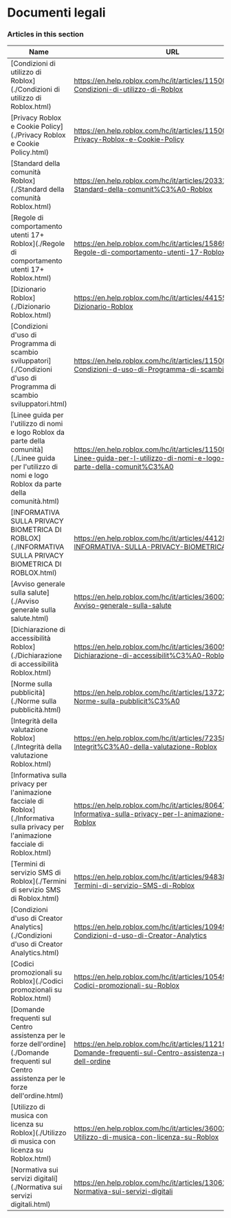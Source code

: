 # Documenti legali  
### Articles in this section
Name|URL
-|-
[Condizioni di utilizzo di Roblox](./Condizioni di utilizzo di Roblox.html) |https://en.help.roblox.com/hc/it/articles/115004647846-Condizioni-di-utilizzo-di-Roblox
[Privacy Roblox e Cookie Policy](./Privacy Roblox e Cookie Policy.html) |https://en.help.roblox.com/hc/it/articles/115004630823-Privacy-Roblox-e-Cookie-Policy
[Standard della comunità Roblox](./Standard della comunità Roblox.html) |https://en.help.roblox.com/hc/it/articles/203313410-Standard-della-comunit%C3%A0-Roblox
[Regole di comportamento utenti 17+ Roblox](./Regole di comportamento utenti 17+ Roblox.html) |https://en.help.roblox.com/hc/it/articles/15869919570708-Regole-di-comportamento-utenti-17-Roblox
[Dizionario Roblox](./Dizionario Roblox.html) |https://en.help.roblox.com/hc/it/articles/4415545981332-Dizionario-Roblox
[Condizioni d'uso di Programma di scambio sviluppatori](./Condizioni d'uso di Programma di scambio sviluppatori.html) |https://en.help.roblox.com/hc/it/articles/115005718246-Condizioni-d-uso-di-Programma-di-scambio-sviluppatori
[Linee guida per l'utilizzo di nomi e logo Roblox da parte della comunità](./Linee guida per l'utilizzo di nomi e logo Roblox da parte della comunità.html) |https://en.help.roblox.com/hc/it/articles/115001708126-Linee-guida-per-l-utilizzo-di-nomi-e-logo-Roblox-da-parte-della-comunit%C3%A0
[INFORMATIVA SULLA PRIVACY BIOMETRICA DI ROBLOX](./INFORMATIVA SULLA PRIVACY BIOMETRICA DI ROBLOX.html) |https://en.help.roblox.com/hc/it/articles/4412863575316-INFORMATIVA-SULLA-PRIVACY-BIOMETRICA-DI-ROBLOX
[Avviso generale sulla salute](./Avviso generale sulla salute.html) |https://en.help.roblox.com/hc/it/articles/360031603131-Avviso-generale-sulla-salute
[Dichiarazione di accessibilità Roblox](./Dichiarazione di accessibilità Roblox.html) |https://en.help.roblox.com/hc/it/articles/360059080071-Dichiarazione-di-accessibilit%C3%A0-Roblox
[Norme sulla pubblicità](./Norme sulla pubblicità.html) |https://en.help.roblox.com/hc/it/articles/13722260778260-Norme-sulla-pubblicit%C3%A0
[Integrità della valutazione Roblox](./Integrità della valutazione Roblox.html) |https://en.help.roblox.com/hc/it/articles/7235818866964-Integrit%C3%A0-della-valutazione-Roblox
[Informativa sulla privacy per l'animazione facciale di Roblox](./Informativa sulla privacy per l'animazione facciale di Roblox.html) |https://en.help.roblox.com/hc/it/articles/8064749848980-Informativa-sulla-privacy-per-l-animazione-facciale-di-Roblox
[Termini di servizio SMS di Roblox](./Termini di servizio SMS di Roblox.html) |https://en.help.roblox.com/hc/it/articles/9483830673556-Termini-di-servizio-SMS-di-Roblox
[Condizioni d'uso di Creator Analytics](./Condizioni d'uso di Creator Analytics.html) |https://en.help.roblox.com/hc/it/articles/10949046065044-Condizioni-d-uso-di-Creator-Analytics
[Codici promozionali su Roblox](./Codici promozionali su Roblox.html) |https://en.help.roblox.com/hc/it/articles/10549651908244-Codici-promozionali-su-Roblox
[Domande frequenti sul Centro assistenza per le forze dell'ordine](./Domande frequenti sul Centro assistenza per le forze dell'ordine.html) |https://en.help.roblox.com/hc/it/articles/11219680442260-Domande-frequenti-sul-Centro-assistenza-per-le-forze-dell-ordine
[Utilizzo di musica con licenza su Roblox](./Utilizzo di musica con licenza su Roblox.html) |https://en.help.roblox.com/hc/it/articles/360038525351-Utilizzo-di-musica-con-licenza-su-Roblox
[Normativa sui servizi digitali](./Normativa sui servizi digitali.html) |https://en.help.roblox.com/hc/it/articles/13061336948244-Normativa-sui-servizi-digitali